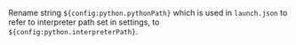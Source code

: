 Rename string `${config:python.pythonPath}` which is used in `launch.json` to refer to interpreter path set in settings, to `${config:python.interpreterPath}`.
